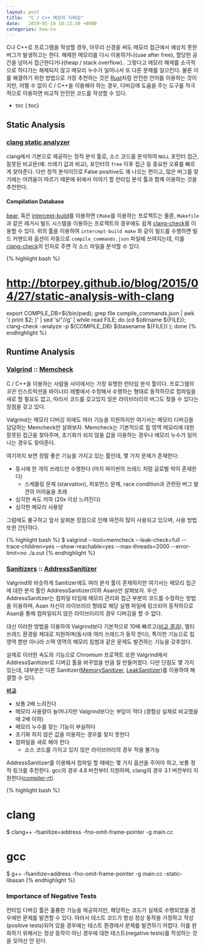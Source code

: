 ```yaml
---
layout: post
title:  "C / C++ 메모리 디버깅"
date:   2019-05-19 10:15:30 +0900
categories: how-to
---
```


C나 C++로 프로그램을 작성할 경우, 아무리 신경을 써도 메모리 접근에서 예상치 못한 버그가 발생하고는 한다.
해제한 메모리를 다시 이용하거나(use after free), 할당한 공간을 넘어서 접근한다거나(heap / stack overflow)..
그렇다고 메모리 해제를 소극적으로 하다가는 해제되지 않고 메모리 누수가 일어나서 또 다른 문제를 일으킨다.
물론 이를 해결하기 위한 방법으로 가장 추천하는 것은 [Rust][rust]처럼 안전한 언어를 이용하는 것이지만,
어쩔 수 없이 C / C++을 이용해야 하는 경우,
디버깅에 도움을 주는 도구를 적극적으로 이용하면 비교적 안전한 코드를 작성할 수 있다.

* toc
{:toc}

## Static Analysis

### [clang static analyzer][clang-check]

clang에서 기본으로 제공하는 정적 분석 툴로, 소스 코드를 분석하여 `NULL` 포인터 접근, 잘못된 비교문(예: 쓰레기 값과 비교), 포인터의 `free` 이후 접근 등 중요한 오류를 빠르게 찾아준다. 다만 정적 분석이므로 False positive도 꽤 나오는 편이고, 많은 버그를 찾기에는 어려움이 따르기 때문에 뒤에서 이야기 할 런타임 분석 툴과 함께 이용하는 것을 추천한다.

#### Compilation Database

[bear][bear], 혹은 [intercept-build][interceptor]를 이용하면 `CMake`를 이용하는 프로젝트는 물론, `Makefile`과 같은 레거시 빌드 시스템을 이용하는 프로젝트의 경우에도 쉽게 [clang-check][clang-check]를 이용할 수 있다. 위의 툴을 이용하여 `intercept-build make` 와 같이 빌드를 수행하면 빌드 커맨드와 옵션이 자동으로 `compile_commands.json` 파일에 쓰여지는데, 이를 [clang-check][clang-check]의 인자로 주면 각 소스 파일을 분석할 수 있다.

{% highlight bash %}
# http://btorpey.github.io/blog/2015/04/27/static-analysis-with-clang
export COMPILE_DB=$(/bin/pwd);
grep file compile_commands.json |
awk '{ print $2; }' |
sed 's/\"//g' |
while read FILE; do
  (cd $(dirname ${FILE});
   clang-check -analyze -p ${COMPILE_DB} $(basename ${FILE})
  );
done
{% endhighlight %}

## Runtime Analysis

### [Valgrind][valgrind] :: [Memcheck][memcheck]

C / C++을 이용하는 사람들 사이에서는 가장 유명한 런타임 분석 툴이다.
프로그램의 *모든* 인스트럭션을 바이너리 레벨에서 수정해서 수행하는 형태로 동작하므로
컴파일을 새로 할 필요도 없고, 따라서 코드를 갖고있지 않은 라이브러리의 버그도 찾을 수 있다는 장점을 갖고 있다.

Valgrind는 메모리 디버깅 외에도 여러 기능을 지원하지만 여기서는 메모리 디버깅을 담담하는 Memcheck만 살펴보자.
Memcheck는 기본적으로 힙 영역 메모리에 대한 잘못된 접근을 찾아주며,
초기화가 되지 않을 값을 이용하는 경우나 메모리 누수가 일어나는 경우도 찾아준다.

여기까지 보면 정말 좋은 기능을 가지고 있는 툴인데,
몇 가지 문제가 존재한다:

- 동시에 한 개의 쓰레드만 수행한다 (마치 파이썬의 쓰레드 처럼 글로벌 락이 존재한다)
    - 스케줄링 문제 (starvation), 퍼포먼스 문제, race condition과 관련된 버그 발견의 어려움을 초래
- 심각한 속도 저하 (20x 이상 느려진다)
- 심각한 메모리 사용량

그럼에도 불구하고 앞서 살펴본 장점으로 인해 여전히 많이 사용되고 있으며, 사용 방법 또한 간단하다.

{% highlight bash %}
$ valgrind --tool=memcheck --leak-check=full --trace-children=yes --show-reachable=yes --max-threads=2000 --error-limit=no ./a.out
{% endhighlight %}


### [Sanitizers][sanitizers] :: [AddressSanitizer][asan]

Valgrind와 비슷하게 Sanitizer에도 여러 분석 툴이 존재하지만
여기서는 메모리 접근에 대한 분석 툴인 AddressSanitizer(이하 Asan)만 살펴보자.
우선 AddressSanitizer는 컴파일 타임에 메모리 관리와 접근 부분의 코드를 수정하는 방법을 이용하며, Asan 자신이 라이브러리 형태로 해당 실행 파일에 링크되어 동작하므로 Asan을 통해 컴파일되지 않은 라이브러리의 경우 디버깅을 할 수 없다.

대신 이러한 방법을 이용하여 Valgrind보다 기본적으로 10배 빠르고([비교 결과][comparison]),
멀티 쓰레드 환경을 제대로 지원하며(동시에 여러 쓰레드가 동작 한다),
특이한 기능으로 힙 영역 뿐만 아니라 스택 영역의 메모리 침범과 같은 문제도 발견하는 기능을 갖추었다.

실제로 이러한 속도와 기능으로 Chromium 프로젝트 또한 Valgrind에서 AddressSanitizer로 디버깅 툴을 바꾸었을 만큼 잘 만들어졌다.
다만 단점도 몇 가지 있는데, 대부분은 다른 Sanitizer([MemorySanitizer][msan], [LeakSanitizer][lsan])를 이용하여 해결할 수 있다.

**[비교][comparison]**
- 보통 2배 느려진다
- 메모리 사용량이 늘어나지만 Valgrind보다는 부담이 적다 (경험상 실제로 비교했을 때 2배 이하)
- 메모리 누수를 찾는 기능이 부실하다
- 초기화 하지 않은 값을 이용하는 경우를 찾지 못한다
- 컴파일을 새로 해야 한다
  - 소스 코드를 가지고 있지 않은 라이브러리의 경우 적용 불가능

AddressSanitizer를 이용해서 컴파일 할 때에는 몇 가지 옵션을 주어야 하고, 보통 정적 링크를 추천한다.
gcc의 경우 4.8 버전부터 지원하며, clang의 경우 3.1 버전부터 지원한다([compiler-rt][compiler-rt]).

{% highlight bash %}
# clang
$ clang++ -fsanitize=address -fno-omit-frame-pointer -g main.cc
# gcc
$ g++ -fsanitize=address -fno-omit-frame-pointer -g main.cc -static-libasan
{% endhighlight %}


### Importance of Negative Tests

런타임 디버깅 툴은 훌륭한 기능을 제공하지만,
해당하는 코드가 실제로 수행되었을 경우에만 문제를 발견할 수 있다.
따라서 테스트 코드가 항상 정상 동작을 가정하고 작성(positive tests)되어 있을 경우에는 테스트 환경에서 문제를 발견하기 어렵다.
이를 완화하기 위해서는 정상 동작이 아닌 경우에 대한 테스트(negative tests)를 작성하는 것을 잊어선 안 된다.


[rust]: https://www.rust-lang.org/
[valgrind]: http://valgrind.org/
[memcheck]: http://valgrind.org/docs/manual/mc-manual.html
[sanitizers]: https://github.com/google/sanitizers/wiki
[asan]: http://clang.llvm.org/docs/AddressSanitizer.html
[lsan]: http://clang.llvm.org/docs/LeakSanitizer.html
[msan]: http://clang.llvm.org/docs/MemorySanitizer.html
[comparison]: https://github.com/google/sanitizers/wiki/AddressSanitizerComparisonOfMemoryTools
[bear]: https://github.com/rizsotto/Bear
[interceptor]: https://github.com/rizsotto/scan-build
[clang-check]: https://clang-analyzer.llvm.org/
[compiler-rt]: https://compiler-rt.llvm.org/
